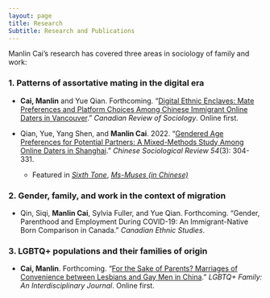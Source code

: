 ```yaml
---
layout: page
title: Research 
Subtitle: Research and Publications
---
```


Manlin Cai’s research has covered three areas in sociology of family and work:

### 1. Patterns of assortative mating in the digital era

- **Cai, Manlin** and Yue Qian. Forthcoming. “[Digital Ethnic Enclaves: Mate Preferences and Platform Choices Among Chinese Immigrant Online Daters in Vancouver](https://doi.org/10.1111/cars.12414).” *Canadian Review of Sociology*. Online first. 

- Qian, Yue, Yang Shen, and **Manlin Cai**. 2022. “[Gendered Age Preferences for Potential Partners: A Mixed-Methods Study Among Online Daters in Shanghai](https://doi.org/10.1080/21620555.2022.2059459).” *Chinese Sociological Review 54*(3): 304-331.
  - Featured in [*Sixth Tone*](https://www.sixthtone.com/news/1010316/chinas-singles-agree-age-matters), [*Ms-Muses (in Chinese)*](https://mp.weixin.qq.com/s/iObqlUSfHXvjiXd6B2HMew)


### 2. Gender, family, and work in the context of migration

- Qin, Siqi, **Manlin Cai**, Sylvia Fuller, and Yue Qian. Forthcoming. “Gender, Parenthood and Employment During COVID-19: An Immigrant-Native Born Comparison in Canada.” *Canadian Ethnic Studies*.


### 3. LGBTQ+ populations and their families of origin

- **Cai, Manlin**. Forthcoming. “[For the Sake of Parents? Marriages of Convenience between Lesbians and Gay Men in China](https://doi.org/10.1080/27703371.2023.2172509).” *LGBTQ+ Family: An Interdisciplinary Journal*. Online first. 

